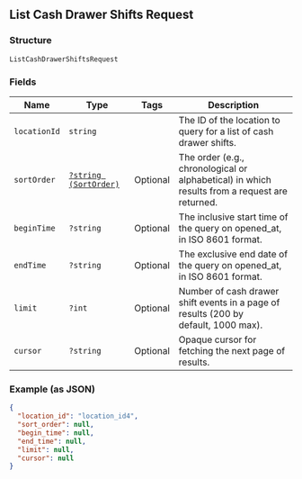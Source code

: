 ## List Cash Drawer Shifts Request

### Structure

`ListCashDrawerShiftsRequest`

### Fields

| Name | Type | Tags | Description |
|  --- | --- | --- | --- |
| `locationId` | `string` |  | The ID of the location to query for a list of cash drawer shifts. |
| `sortOrder` | [`?string (SortOrder)`](/doc/models/sort-order.md) | Optional | The order (e.g., chronological or alphabetical) in which results from a request are returned. |
| `beginTime` | `?string` | Optional | The inclusive start time of the query on opened_at, in ISO 8601 format. |
| `endTime` | `?string` | Optional | The exclusive end date of the query on opened_at, in ISO 8601 format. |
| `limit` | `?int` | Optional | Number of cash drawer shift events in a page of results (200 by<br>default, 1000 max). |
| `cursor` | `?string` | Optional | Opaque cursor for fetching the next page of results. |

### Example (as JSON)

```json
{
  "location_id": "location_id4",
  "sort_order": null,
  "begin_time": null,
  "end_time": null,
  "limit": null,
  "cursor": null
}
```


